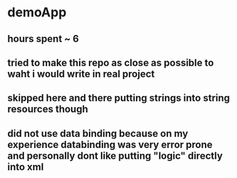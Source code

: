 # demoApp
## hours spent ~ 6

## tried to make this repo as close as possible to waht i would write in real project 

## skipped here and there putting strings into string resources though

## did not use data binding because on my experience databinding was very error prone and personally dont like putting "logic" directly into xml
